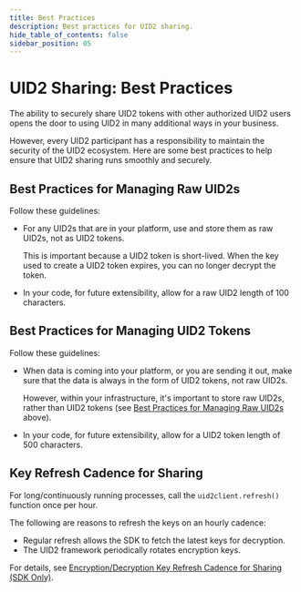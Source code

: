```yaml
---
title: Best Practices
description: Best practices for UID2 sharing.
hide_table_of_contents: false
sidebar_position: 05
---
```


# UID2 Sharing: Best Practices

<!-- It includes the following:

- [Best Practices for Managing Raw UID2s](#best-practices-for-managing-raw-uid2s)
- [Best Practices for Managing UID2 Tokens](#best-practices-for-managing-uid2-bid-stream-tokens-or-sharing-tokens)
- [Key Refresh Cadence for Sharing](#key-refresh-cadence-for-sharing) -->

The ability to securely share UID2 tokens with other authorized UID2 users opens the door to using UID2 in many additional ways in your business.

However, every UID2 participant has a responsibility to maintain the security of the UID2 ecosystem. Here are some best practices to help ensure that UID2 sharing runs smoothly and securely.

## Best Practices for Managing Raw UID2s

Follow these guidelines:
- For any UID2s that are in your platform, use and store them as raw UID2s, not as UID2 tokens.

  This is important because a UID2 token is short-lived. When the key used to create a UID2 token expires, you can no longer decrypt the token.
- In your code, for future extensibility, allow for a raw UID2 length of 100 characters.

## Best Practices for Managing UID2 Tokens

Follow these guidelines:

- When data is coming into your platform, or you are sending it out, make sure that the data is always in the form of UID2 tokens, not raw UID2s.

  However, within your infrastructure, it's important to store raw UID2s, rather than UID2 tokens (see [Best Practices for Managing Raw UID2s](#best-practices-for-managing-raw-uid2s) above). 

- In your code, for future extensibility, allow for a UID2 token length of 500 characters.

## Key Refresh Cadence for Sharing

For long/continuously running processes, call the `uid2client.refresh()` function once per hour. 

The following are reasons to refresh the keys on an hourly cadence:

- Regular refresh allows the SDK to fetch the latest keys for decryption.
- The UID2 framework periodically rotates encryption keys.

For details, see [Encryption/Decryption Key Refresh Cadence for Sharing (SDK Only)](sharing-implementing.md#encryptiondecryption-key-refresh-cadence-for-sharing-sdk-only).
